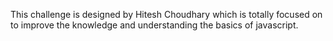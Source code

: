 This challenge is designed by Hitesh Choudhary which is totally focused on to improve the knowledge and understanding the basics of javascript.
